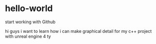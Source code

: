 # hello-world
start working with Github

hi guys
i want to learn how i can make graphical detail for my c++ project with unreal engine 4
ty 
